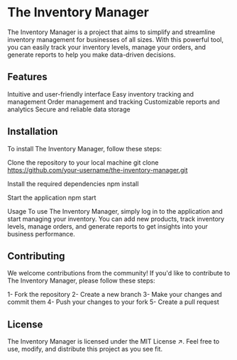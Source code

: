 # The Inventory Manager
The Inventory Manager is a project that aims to simplify and streamline inventory management for businesses of all sizes. With this powerful tool, you can easily track your inventory levels, manage your orders, and generate reports to help you make data-driven decisions.

## Features
Intuitive and user-friendly interface
Easy inventory tracking and management
Order management and tracking
Customizable reports and analytics
Secure and reliable data storage

## Installation
To install The Inventory Manager, follow these steps:

Clone the repository to your local machine
git clone https://github.com/your-username/the-inventory-manager.git

Install the required dependencies
npm install

Start the application
npm start

Usage
To use The Inventory Manager, simply log in to the application and start managing your inventory. You can add new products, track inventory levels, manage orders, and generate reports to get insights into your business performance.

## Contributing
We welcome contributions from the community! If you'd like to contribute to The Inventory Manager, please follow these steps:

1- Fork the repository
2- Create a new branch
3- Make your changes and commit them
4- Push your changes to your fork
5- Create a pull request

## License
The Inventory Manager is licensed under the MIT License ↗. Feel free to use, modify, and distribute this project as you see fit.

